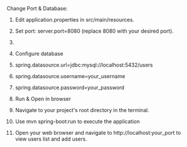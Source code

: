 Change Port & Database:

1. Edit application.properties in src/main/resources.
2. Set port: server.port=8080 (replace 8080 with your desired port).
3. 
4. Configure database
5. spring.datasource.url=jdbc:mysql://localhost:5432/users
6. spring.datasource.username=your_username
7. spring.datasource.password=your_password
   
9. Run & Open in browser
10. Navigate to your project's root directory in the terminal.
11. Use mvn spring-boot:run to execute the application
12. Open your web browser and navigate to http://localhost:your_port to view users list and add users. 
  

